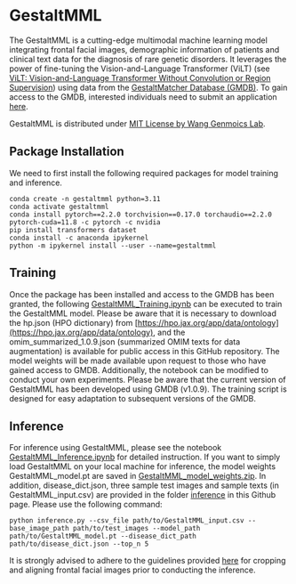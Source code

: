 # GestaltMML
The GestaltMML is a cutting-edge multimodal machine learning model integrating frontal facial images, demographic information of patients and clinical text data for the diagnosis of rare genetic disorders. It leverages the power of fine-tuning the Vision-and-Language Transformer (ViLT) (see [ViLT: Vision-and-Language Transformer Without Convolution or Region Supervision](https://arxiv.org/abs/2102.03334)) using data from the [GestaltMatcher Database (GMDB)](https://db.gestaltmatcher.org). To gain access to the GMDB, interested individuals need to submit an application [here](https://db.gestaltmatcher.org/documents).

GestaltMML is distributed under [MIT License by Wang Genmoics Lab](https://wglab.mit-license.org).

## Package Installation
We need to first install the following required packages for model training and inference.
```
conda create -n gestaltmml python=3.11
conda activate gestaltmml
conda install pytorch==2.2.0 torchvision==0.17.0 torchaudio==2.2.0 pytorch-cuda=11.8 -c pytorch -c nvidia
pip install transformers dataset
conda install -c anaconda ipykernel
python -m ipykernel install --user --name=gestaltmml
```
## Training
Once the package has been installed and access to the GMDB has been granted, the following [GestaltMML_Training.ipynb](https://github.com/WGLab/GestaltMML/blob/main/GestaltMML_Training.ipynb) can be executed to train the GestaltMML model. Please be aware that it is necessary to download the hp.json (HPO dictionary) from [https://hpo.jax.org/app/data/ontology](https://hpo.jax.org/app/data/ontology), and the omim_summarized_1.0.9.json (summarized OMIM texts for data augmentation) is available for public access in this GitHub repository. The model weights will be made available upon request to those who have gained access to GMDB. Additionally, the notebook can be modified to conduct your own experiments. Please be aware that the current version of GestaltMML has been developed using GMDB (v1.0.9). The training script is designed for easy adaptation to subsequent versions of the GMDB.

## Inference
For inference using GestaltMML, please see the notebook [GestaltMML_Inference.ipynb](https://github.com/WGLab/GestaltMML/blob/main/GestaltMML_Inference.ipynb) for detailed instruction. 
If you want to simply load GestaltMML on your local machine for inference, the model weights GestaltMML_model.pt are saved in [GestaltMML_model_weights.zip](https://github.com/WGLab/GestaltMML/releases/download/v1.0.9/GestaltMML_model_weights.zip). In addition, disease_dict.json, three sample test images and sample texts (in GestaltMML_input.csv) are provided in the folder [inference](inference) in this Github page. Please use the following command:
```
python inference.py --csv_file path/to/GestaltMML_input.csv --base_image_path path/to/test_images --model_path path/to/GestaltMML_model.pt --disease_dict_path path/to/disease_dict.json --top_n 5
```
It is strongly advised to adhere to the guidelines provided [here](https://github.com/igsb/GestaltMatcher-Arc/tree/service?tab=readme-ov-file#crop-and-align-faces) for cropping and aligning frontal facial images prior to conducting the inference.
